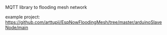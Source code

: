 MQTT library to flooding mesh network

example project: https://github.com/arttupii/EspNowFloodingMesh/tree/master/arduinoSlaveNode/main
